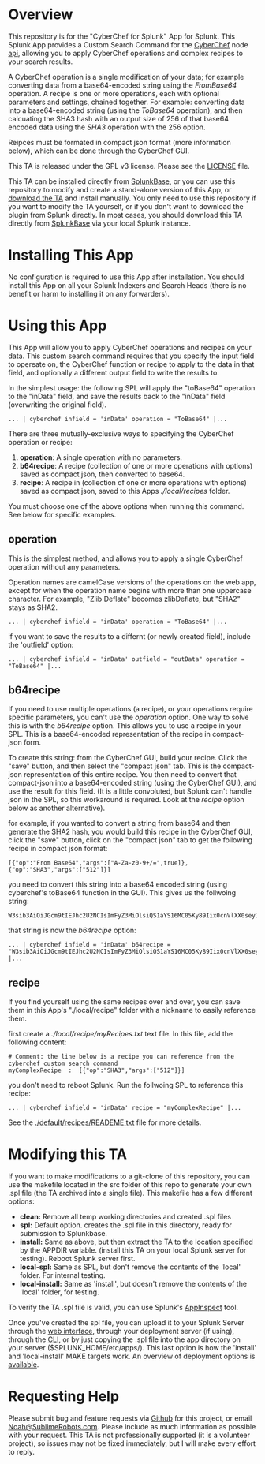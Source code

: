 # Overview
This repository is for the "CyberChef for Splunk" App for Splunk.  This Splunk App provides a Custom Search Command for the [CyberChef](https://gchq.github.io/CyberChef/) node [api](https://github.com/gchq/CyberChef/wiki/Node-API), allowing you to apply CyberChef operations and complex recipes to your search results.

A CyberChef operation is a single modification of your data; for example converting data from a base64-encoded string using the *FromBase64* operation.  A recipe is one or more operations, each with optional parameters and settings, chained together.  For example: converting data into a base64-encoded string (using the *ToBase64* operation), and then calcuating the SHA3 hash with an output size of 256 of that base64 encoded data using the *SHA3* operation with the 256 option.

Reipces must be formated in compact json format (more information below), which can be done through the CyberChef GUI.

This TA is released under the GPL v3 license. Please see the [LICENSE](./LICENSE) file.

This TA can be installed directly from [SplunkBase](https://splunkbase.splunk.com/), or you can use this repository to modify and create a stand-alone version of this App, or [download the TA](https://github.com/NDietrich/CyberChef-for-Splunk/releases) and install manually. You only need to use this repository if you want to modify the TA yourself, or if you don't want to download the plugin from Splunk directly. In most cases, you should download this TA directly from [SplunkBase](https://splunkbase.splunk.com/) via your local Splunk instance.

# Installing This App
No configuration is required to use this App after installation. You should install this App on all your Splunk Indexers and Search Heads (there is no benefit or harm to installing it on any forwarders).

# Using this App
This App will allow you to apply CyberChef operations and recipes on your data.  This custom search command requires that you specify the input field to opereate on, the CyberChef function or recipe to apply to the data in that field, and optionally a different output field to write the results to.

In the simplest usage: the following SPL will apply the "toBase64" operation to the "inData" field, and save the results back to the "inData" field (overwriting the original field).
```
... | cyberchef infield = 'inData' operation = "ToBase64" |...
```

There are three mutually-exclusive ways to specifying the CyberChef operation or recipe:
1. **operation**:  A single operation with no parameters.
1. **b64recipe**:  A recipe (collection of one or more operations with options) saved as compact json, then converted to base64.    
1. **recipe**:  A recipe in (collection of one or more operations with options) saved as compact json, saved to this Apps *./local/recipes* folder.

You must choose one of the above options when running this command.  See below for specific examples.

## operation
This is the simplest method, and allows you to apply a single CyberChef operation without any parameters.

Operation names are camelCase versions of the operations on the web app, except for when the operation name begins with more than one uppercase character. For example, "Zlib Deflate" becomes zlibDeflate, but "SHA2" stays as SHA2.

```
... | cyberchef infield = 'inData' operation = "ToBase64" |...
```

if you want to save the results to a differnt (or newly created field), include the 'outfield' option:
```
... | cyberchef infield = 'inData' outfield = "outData" operation = "ToBase64" |...
```


## b64recipe
If you need to use multiple operations (a recipe), or your operations require specific parameters, you can't use the *operation* option. One way to solve this is with the *b64recipe* option. This allows you to use a recipe in your SPL.  This is a base64-encoded representation of the recipe in compact-json form.  

To create this string: from the CyberChef GUI, build your recipe. Click the "save" button, and then select the "compact json" tab. This is the compact-json representation of this entire recipe. You then need to convert that compact-json into a base64-encoded string (using the CyberChef GUI), and use the result for this field.
(It is a little convoluted, but Splunk can't handle json in the SPL, so this workaround is required. Look at the *recipe* option below as another alternative).

for example, if you wanted to convert a string from base64 and then generate the SHA2 hash, you would build this recipe in the CyberChef GUI, click the "save" button, click on the "compact json" tab to get the following recipe in compact json format:
```
[{"op":"From Base64","args":["A-Za-z0-9+/=",true]},{"op":"SHA3","args":["512"]}]
```

you need to convert this string into a base64 encoded string (using cyberchef's toBase64 function in the GUI). This gives us the follwoing string:
```
W3sib3AiOiJGcm9tIEJhc2U2NCIsImFyZ3MiOlsiQS1aYS16MC05Ky89Iix0cnVlXX0seyJvcCI6IlNIQTMiLCJhcmdzIjpbIjUxMiJdfV0=
```
that string is now the *b64recipe* option:
```
... | cyberchef infield = 'inData' b64recipe = "W3sib3AiOiJGcm9tIEJhc2U2NCIsImFyZ3MiOlsiQS1aYS16MC05Ky89Iix0cnVlXX0seyJvcCI6IlNIQTMiLCJhcmdzIjpbIjUxMiJdfV0=" |...
```
 ## recipe
If you find yourself using the same recipes over and over, you can save them in this App's "./local/recipe" folder with a nickname to easily reference them. 

first create a *./local/recipe/myRecipes.txt* text file.  In this file, add the following content:
```
# Comment: the line below is a recipe you can reference from the cyberchef custom search command
myComplexRecipe  :  [{"op":"SHA3","args":["512"]}]

```
you don't need to reboot Splunk. Run the follwoing SPL to reference this recipe:
```
... | cyberchef infield = 'inData' recipe = "myComplexRecipe" |...
```

See the [./default/recipes/READEME.txt](./default/recipes/READEME.txt) file for more details.



# Modifying this TA
If you want to make modifications to a git-clone of this repository, you can use the makefile located in the src folder of this repo to generate your own .spl file (the TA archived into a single file).  This makefile has a few different options:

- **clean:** Remove all temp working directories and created .spl files 
- **spl:** Default option. creates the .spl file in this directory, ready for submission to Splunkbase.
- **install:** Same as above, but then extract the TA to the location specified by the APPDIR variable. (install this TA on your local Splunk server for testing). Reboot Splunk server first.      
- **local-spl:** Same as SPL, but don't remove the contents of the 'local' folder. For internal testing.
- **local-install:** Same as 'install', but doesn't remove the contents of the 'local' folder, for testing.

To verify the TA .spl file is valid, you can use Splunk's [AppInspect](http://dev.splunk.com/view/appinspect/SP-CAAAFAM) tool.  

Once you've created the spl file, you can upload it to your Splunk Server through the [web interface](https://docs.splunk.com/Documentation/AddOns/released/Overview/Singleserverinstall), through your deployment server (if using), through the [CLI](https://docs.splunk.com/Documentation/Splunk/latest/Admin/Managingappobjects#Update_an_app_or_add-on_in_the_CLI), or by just copying the .spl file into the app directory on your server ($SPLUNK_HOME/etc/apps/).  This last option is how the 'install' and 'local-install' MAKE targets work.  An overview of deployment options is [available](https://docs.splunk.com/Documentation/Splunk/7.2.1/Admin/Deployappsandadd-ons).


# Requesting Help
Please submit bug and feature requests via [Github](https://github.com/NDietrich/Splunk-Snort3-TA/issues) for this project, or email Noah@SublimeRobots.com.  Please include as much information as possible with your request.  This TA is not professionally supported (it is a volunteer project), so issues may not be fixed immediately, but I will make every effort to reply.